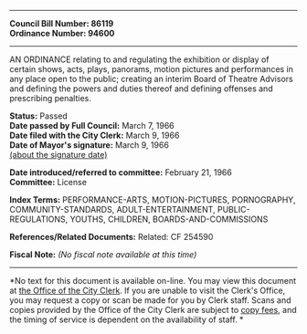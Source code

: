 * * * * *  
  
**Council Bill Number: [](#h0)[](#h2)86119**   
**Ordinance Number: 94600**  
  
* * * * *  
  
AN ORDINANCE relating to and regulating the exhibition or display of certain shows, acts, plays, panorams, motion pictures and performances in any place open to the public; creating an interim Board of Theatre Advisors and defining the powers and duties thereof and defining offenses and prescribing penalties.  
  
**Status:** Passed   
**Date passed by Full Council:** March 7, 1966   
**Date filed with the City Clerk:** March 9, 1966   
**Date of Mayor's signature:** March 9, 1966   
[(about the signature date)](/~public/approvaldate.htm)   
  
  
**Date introduced/referred to committee:** February 21, 1966   
**Committee:** License   
  
**Index Terms:** PERFORMANCE-ARTS, MOTION-PICTURES, PORNOGRAPHY, COMMUNITY-STANDARDS, ADULT-ENTERTAINMENT, PUBLIC-REGULATIONS, YOUTHS, CHILDREN, BOARDS-AND-COMMISSIONS  
  
**References/Related Documents:** Related: CF 254590  
  
**Fiscal Note:** *(No fiscal note available at this time)*  
  
* * * * *  
  
*No text for this document is available on-line. You may view this document at [the Office of the City Clerk](http://www.seattle.gov/leg/clerk/contactUs.htm). If you are unable to visit the Clerk's Office, you may request a copy or scan be made for you by Clerk staff. Scans and copies provided by the Office of the City Clerk are subject to [copy fees](http://clerk.seattle.gov/~public/clerkfees.htm), and the timing of service is dependent on the availability of staff. *  
  
  
